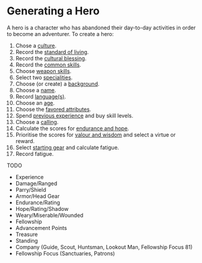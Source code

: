 # Generating a Hero

A hero is a character who has abandoned their day-to-day activities in order to become an adventurer.  To create a hero:

1. Chose a [culture](cultures.md).
2. Record the [standard of living](standard-of-living.md).
3. Record the [cultural blessing](cultural-blessing.md).  
4. Record the [common skills](common-skill-list.md). 
5. Choose [weapon skills](weapon-skill-list.md).
6. Select two [specialities](specialities.md).
7. Choose (or create) a [background](background.md).
8. Choose a [name](names.md).
9. Record [language(s)](languages.md).
10. Choose an [age](age.md).
11. Choose the [favored attributes](favored-attributes.md).
12. Spend [previous experience](previous-experience.md) and buy skill levels.
13. Choose a [calling](callings.md).
14. Calculate the scores for [endurance and hope](endurance-hope.md). 
15. Prioritise the scores for [valour and wisdom](valor-wisdom.md) and select a virtue or reward.
16. Select [starting gear](starting-gear.md) and calculate fatigue.
17. Record fatigue.

TODO
* Experience
* Damage/Ranged
* Parry/Shield
* Armor/Head Gear
* Endurance/Rating
* Hope/Rating/Shadow
* Weary/Miserable/Wounded
* Fellowship
* Advancement Points
* Treasure
* Standing
* Company (Guide, Scout, Huntsman, Lookout Man, Fellowship Focus 81)
* Fellowship Focus (Sanctuaries, Patrons)
